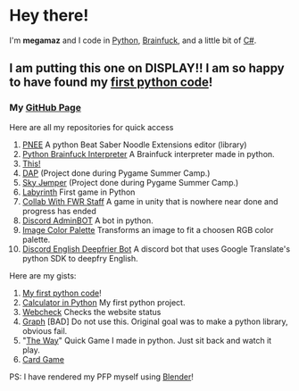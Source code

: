 # Hey there!

I'm **megamaz** and I code in [Python](https://www.python.org/), [Brainfuck](https://www.youtube.com/watch?v=tcHaMWktCYE&ab_channel=623), and a little bit of [C#](https://docs.microsoft.com/en-us/dotnet/csharp/). 
## I am putting this one on DISPLAY!! I am so happy to have found my [first python code](https://gist.github.com/megamaz/13055e5e85b2aea66812d22e40830063)!
### My [GitHub Page](https://megamaz.github.io)

Here are all my repositories for quick access
1. [PNEE](https://github.com/megamaz/noodleextensions-python) A python Beat Saber Noodle Extensions editor (library)
1. [Python Brainfuck Interpreter](https://github.com/megamaz/Brainfuck_Interpreter_Python) A Brainfuck interpreter made in python.
1. [This!](https://github.com/megamaz/megamaz)
1. [DAP](https://github.com/megamaz/Data-analyze-project) (Project done during Pygame Summer Camp.)
1. [Sky J~~u~~mper](https://github.com/megamaz/Sky-jmper) (Project done during Pygame Summer Camp.)
1. [Labyrinth](https://github.com/megamaz/Labyrinth) First game in Python
1. [Collab With FWR Staff](https://github.com/megamaz/CollabWithFWRStaff) A game in unity that is nowhere near done and progress has ended
1. [Discord AdminBOT](https://github.com/megamaz/AdminBOT) A bot in python.
1. [Image Color Palette](https://github.com/megamaz/PaletteColorImage/) Transforms an image to fit a choosen RGB color palette.
1. [Discord English Deepfrier Bot](https://github.com/megamaz/English-Deepfrier-Bot/) A discord bot that uses Google Translate's python SDK to deepfry English.

 Here are my gists:
1. [My first python code](https://gist.github.com/megamaz/13055e5e85b2aea66812d22e40830063)!
1. [Calculator in Python](https://gist.github.com/megamaz/82a49eefb634c1afebcf0c6ea7a9425d) My first python project.
1. [Webcheck](https://gist.github.com/megamaz/54ea880af345177544a9fa8914a57635) Checks the website status
1. [Graph](https://gist.github.com/megamaz/8f27b94b31b6609be8a0f826ac93fd8e) [BAD] Do not use this. Original goal was to make a python library, obvious fail.
1. "[The Way](https://gist.github.com/megamaz/41cfb50c3779f32018119f9e9ff540c1)" Quick Game I made in python. Just sit back and watch it play.
1. [Card Game](https://gist.github.com/megamaz/6eb2d00c5c9d8a6b7e6a36cc3478cb7c) 


PS: I have rendered my PFP myself using [Blender](https://www.blender.org/)!
